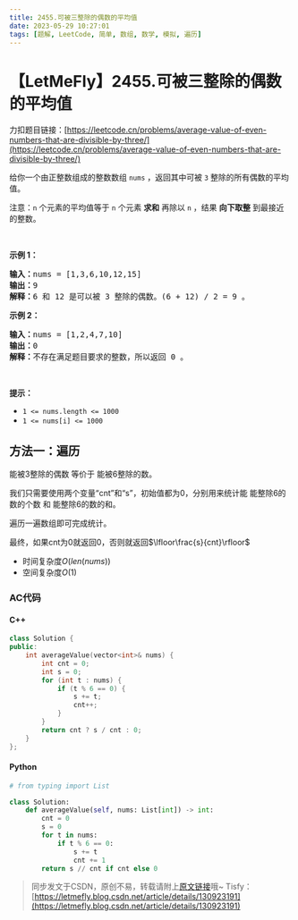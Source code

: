 ```yaml
---
title: 2455.可被三整除的偶数的平均值
date: 2023-05-29 10:27:01
tags: [题解, LeetCode, 简单, 数组, 数学, 模拟, 遍历]
---
```


# 【LetMeFly】2455.可被三整除的偶数的平均值

力扣题目链接：[https://leetcode.cn/problems/average-value-of-even-numbers-that-are-divisible-by-three/](https://leetcode.cn/problems/average-value-of-even-numbers-that-are-divisible-by-three/)

<p>给你一个由正整数组成的整数数组 <code>nums</code> ，返回其中可被 <code>3</code> 整除的所有偶数的平均值。</p>

<p>注意：<code>n</code> 个元素的平均值等于 <code>n</code> 个元素 <strong>求和</strong> 再除以 <code>n</code> ，结果 <strong>向下取整</strong> 到最接近的整数。</p>

<p>&nbsp;</p>

<p><strong>示例 1：</strong></p>

<pre>
<strong>输入：</strong>nums = [1,3,6,10,12,15]
<strong>输出：</strong>9
<strong>解释：</strong>6 和 12 是可以被 3 整除的偶数。(6 + 12) / 2 = 9 。
</pre>

<p><strong>示例 2：</strong></p>

<pre>
<strong>输入：</strong>nums = [1,2,4,7,10]
<strong>输出：</strong>0
<strong>解释：</strong>不存在满足题目要求的整数，所以返回 0 。
</pre>

<p>&nbsp;</p>

<p><strong>提示：</strong></p>

<ul>
	<li><code>1 &lt;= nums.length &lt;= 1000</code></li>
	<li><code>1 &lt;= nums[i] &lt;= 1000</code></li>
</ul>


    
## 方法一：遍历

能被3整除的偶数 等价于 能被6整除的数。

我们只需要使用两个变量“cnt”和“s”，初始值都为0，分别用来统计能 能整除6的数的个数 和 能整除6的数的和。

遍历一遍数组即可完成统计。

最终，如果cnt为0就返回0，否则就返回$\lfloor\frac{s}{cnt}\rfloor$

+ 时间复杂度$O(len(nums))$
+ 空间复杂度$O(1)$

### AC代码

#### C++

```cpp
class Solution {
public:
    int averageValue(vector<int>& nums) {
        int cnt = 0;
        int s = 0;
        for (int t : nums) {
            if (t % 6 == 0) {
                s += t;
                cnt++;
            }
        }
        return cnt ? s / cnt : 0;
    }
};
```

#### Python

```python
# from typing import List

class Solution:
    def averageValue(self, nums: List[int]) -> int:
        cnt = 0
        s = 0
        for t in nums:
            if t % 6 == 0:
                s += t
                cnt += 1
        return s // cnt if cnt else 0
```

> 同步发文于CSDN，原创不易，转载请附上[原文链接](https://blog.tisfy.eu.org/2023/05/29/LeetCode%202455.%E5%8F%AF%E8%A2%AB%E4%B8%89%E6%95%B4%E9%99%A4%E7%9A%84%E5%81%B6%E6%95%B0%E7%9A%84%E5%B9%B3%E5%9D%87%E5%80%BC/)哦~
> Tisfy：[https://letmefly.blog.csdn.net/article/details/130923191](https://letmefly.blog.csdn.net/article/details/130923191)
